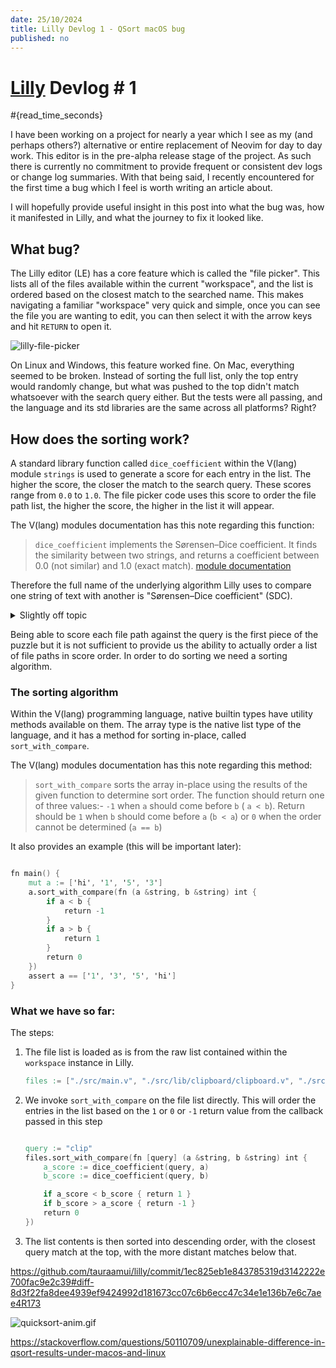 ```yaml
---
date: 25/10/2024
title: Lilly Devlog 1 - QSort macOS bug
published: no
---
```

# [Lilly](https://github.com/tauraamui/lilly) Devlog # 1
#{read_time_seconds}

I have been working on a project for nearly a year which I see as my (and perhaps others?) alternative or entire replacement of Neovim for day to day work. This editor is in the pre-alpha release stage of the project. As such there is currently no commitment to provide frequent or consistent dev logs or change log summaries. With that being said, I recently encountered for the first time a bug which I feel is worth writing an article about.

I will hopefully provide useful insight in this post into what the bug was, how it manifested in Lilly, and what the journey to fix it looked like.
## What bug?

The Lilly editor (LE) has a core feature which is called the "file picker". This lists all of the files available within the current "workspace", and the list is ordered based on the closest match to the searched name. This makes navigating a familiar "workspace" very quick and simple, once you can see the file you are wanting to edit, you can then select it with the arrow keys and hit `RETURN` to open it.

![lilly-file-picker](/static/lilly-editor-file-picker-sorting.gif)

On Linux and Windows, this feature worked fine. On Mac, everything seemed to be broken. Instead of sorting the full list, only the top entry would randomly change, but what was pushed to the top didn't match whatsoever with the search query either. But the tests were all passing, and the language and its std libraries are the same across all platforms? Right?

## How does the sorting work?

A standard library function called `dice_coefficient` within the V(lang) module `strings` is used to generate a score for each entry in the list. The higher the score, the closer the match to the search query. These scores range from `0.0` to `1.0`. The file picker code uses this score to order the file path list, the higher the score, the higher in the list it will appear.

The V(lang) modules documentation has this note regarding this function:
> `dice_coefficient` implements the Sørensen–Dice coefficient. It finds the similarity between two strings, and returns a coefficient between 0.0 (not similar) and 1.0 (exact match). [module documentation](https://modules.vlang.io/strings.html#dice_coefficient)

Therefore the full name of the underlying algorithm Lilly uses to compare one string of text with another is "Sørensen–Dice coefficient" (SDC).

<details> <summary>Slightly off topic </summary>

### Sørensen–Dice coefficient vs Levenshtein Distance
This is slightly off topic for this article, but as a point of interest in case you were wondering, yes, there are also functions to calculate the "Levenshtein Distance" (LD) between two strings available within the V(lang) standard library. I have some intuitive sense that of the two options, LD is more well known and more "popular", and you may be wondering why LD wasn't chosen as the algorithm instead of SDC.

According to others research I found online, SDC is better optimised for sets of strings which are lengthy, or vary wildly in length from each other, and sets where there is a greater chance of more errors than matches.

Lists of file paths of an arbitrary length, which are all being compared to a single very specific lookup "query" matches the kind of situation that SDC is better suited for, as its optimised for this, compared to something like (LD).

Incidentally the V compiler uses (LD) to try and provide alternative function or type names in the case of a function reference or invocation being undefined, as its highly likely that the intended function has been simply misspelt.

For example:

~~~v

src/view.v:35:12: error: unknown type `Cursorx`.
Did you mean `Cursor`?
   33 | }
   34 |
   35 | fn (cursor Cursorx) line_is_within_selection(line_y int) bool {
~~~

This is an optimal use of the (LD) algorithm over (SDC), as its only matching at most a couple of verbs/strings, they're very likely to be fairly short and there's a good chance that in the case of a misspelling there's probably only a few incorrect or missing characters.

</details>

Being able to score each file path against the query is the first piece of the puzzle but it is not sufficient to provide us the ability to actually order a list of file paths in score order. In order to do sorting we need a sorting algorithm.

### The sorting algorithm

Within the V(lang) programming language, native builtin types have utility methods available on them. The array type is the native list type of the language, and it has a method for sorting in-place, called `sort_with_compare`.

The V(lang) modules documentation has this note regarding this method:

> `sort_with_compare` sorts the array in-place using the results of the given function to determine sort order. The function should return one of three values:- `-1` when `a` should come before `b` ( `a < b`). Return should be `1` when `b` should come before `a` (`b < a`) or `0` when the order cannot be determined (`a == b`)

It also provides an example (this will be important later):

~~~v

fn main() {
	mut a := ['hi', '1', '5', '3']
	a.sort_with_compare(fn (a &string, b &string) int {
        if a < b {
            return -1
        }
        if a > b {
            return 1
        }
        return 0
    })
    assert a == ['1', '3', '5', 'hi']
}
~~~

### What we have so far:

The steps:

1. The file list is loaded as is from the raw list contained within the `workspace` instance in Lilly.
	~~~v
	files := ["./src/main.v", "./src/lib/clipboard/clipboard.v", "./src/editor.v"]
	~~~
2. We invoke `sort_with_compare` on the file list directly. This will order the entries in the list based on the `1` or `0` or `-1` return value from the callback passed in this step
	~~~v

	query := "clip"
	files.sort_with_compare(fn [query] (a &string, b &string) int {
		a_score := dice_coefficient(query, a)
		b_score := dice_coefficient(query, b)

		if a_score < b_score { return 1 }
		if b_score > a_score { return -1 }
		return 0
	})
	~~~
3. The list contents is then sorted into descending order, with the closest query match at the top, with the more distant matches below that.

https://github.com/tauraamui/lilly/commit/1ec825eb1e843785319d3142222e700fac9e2c39#diff-8d3f22fa8dee4939ef9424992d181673cc07c6b6ecc47c34e1e136b7e6c7aee4R173


![quicksort-anim.gif](/static/quicksort-anim.gif)

https://stackoverflow.com/questions/50110709/unexplainable-difference-in-qsort-results-under-macos-and-linux
